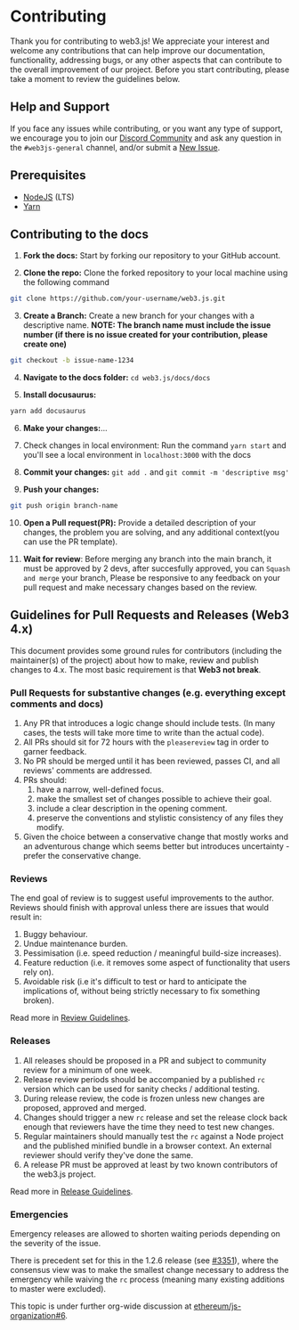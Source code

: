 # Contributing

Thank you for contributing to web3.js! We appreciate your interest and welcome any contributions that can help improve our documentation, functionality, addressing bugs, or any other aspects that can contribute to the overall improvement of our project. Before you start contributing, please take a moment to review the guidelines below.

## Help and Support

If you face any issues while contributing, or you want any type of support, we encourage you to join our [Discord Community](https://discord.com/invite/3shNX8cqGR) and ask any question in the `#web3js-general` channel, and/or submit a [New Issue](https://github.com/web3/web3.js/issues/new).

## Prerequisites

- [NodeJS](https://nodejs.org/) (LTS)
- [Yarn](https://yarnpkg.com/)

## Contributing to the docs

1. **Fork the docs:** Start by forking our repository to your GitHub account.

2. **Clone the repo:** Clone the forked repository to your local machine using the following command
```bash
git clone https://github.com/your-username/web3.js.git
```
3. **Create a Branch:** Create a new branch for your changes with a descriptive name.
    **NOTE: The branch name must include the issue number (if there is no issue created for your contribution, please create one)**
```bash
git checkout -b issue-name-1234
```
4. **Navigate to the docs folder:** `cd web3.js/docs/docs`

5. **Install docusaurus:** 
```bash
yarn add docusaurus
```
6. **Make your changes:**...

7. Check changes in local environment: Run the command `yarn start` and you'll see a local environment in `localhost:3000` with the docs

8. **Commit your changes:** `git add .` and `git commit -m 'descriptive msg'` 

9. **Push your changes:**
```bash
git push origin branch-name
```

10. **Open a Pull request(PR):** Provide a detailed description of your changes, the problem you are solving, and any additional context(you can use the PR template).

11. **Wait for review**: Before merging any branch into the main branch, it must be approved by 2 devs, after succesfully approved, you can `Squash and merge` your branch, Please be responsive to any feedback on your pull request and make necessary changes based on the review.

## Guidelines for Pull Requests and Releases (Web3 4.x)

This document provides some ground rules for contributors (including the maintainer(s) of
the project) about how to make, review and publish changes to 4.x. The most basic requirement is
that **Web3 not break**.

### Pull Requests for substantive changes (e.g. everything except comments and docs)

1.  Any PR that introduces a logic change should include tests. (In many cases, the tests will take more time to write than the actual code).
1.  All PRs should sit for 72 hours with the `pleasereview` tag in order to garner feedback.
1.  No PR should be merged until it has been reviewed, passes CI, and all reviews' comments are
    addressed.
1.  PRs should:
    1.  have a narrow, well-defined focus.
    1.  make the smallest set of changes possible to achieve their goal.
    1.  include a clear description in the opening comment.
    1.  preserve the conventions and stylistic consistency of any files they modify.
1.  Given the choice between a conservative change that mostly works and an adventurous change which seems better but introduces uncertainty - prefer the conservative change.

### Reviews

The end goal of review is to suggest useful improvements to the author. Reviews should finish with approval unless there are issues that would result in:

1.  Buggy behaviour.
1.  Undue maintenance burden.
1.  Pessimisation (i.e. speed reduction / meaningful build-size increases).
1.  Feature reduction (i.e. it removes some aspect of functionality that users rely on).
1.  Avoidable risk (i.e it's difficult to test or hard to anticipate the implications of, without
    being strictly necessary to fix something broken).

Read more in [Review Guidelines](./REVIEW.md).

### Releases

1.  All releases should be proposed in a PR and subject to community review for a minimum of one week.
1.  Release review periods should be accompanied by a published `rc` version which can be used for sanity checks / additional testing.
1.  During release review, the code is frozen unless new changes are proposed, approved and merged.
1.  Changes should trigger a new `rc` release and set the release clock back enough that reviewers have the time they need to test new changes.
1.  Regular maintainers should manually test the `rc` against a Node project and the published
    minified bundle in a browser context. An external reviewer should verify they've done the same.
1.  A release PR must be approved at least by two known contributors of the web3.js project.

Read more in [Release Guidelines](./RELEASE.md).

### Emergencies

Emergency releases are allowed to shorten waiting periods depending on the severity of the issue.

There is precedent set for this in the 1.2.6 release (see [#3351](https://github.com/ethereum/web3.js/pull/3351)), where the consensus view was to make the smallest change necessary to address the emergency while waiving the `rc` process (meaning many existing additions to master were excluded).

This topic is under further org-wide discussion at [ethereum/js-organization#6](https://github.com/ethereum/js-organization/issues/6).

